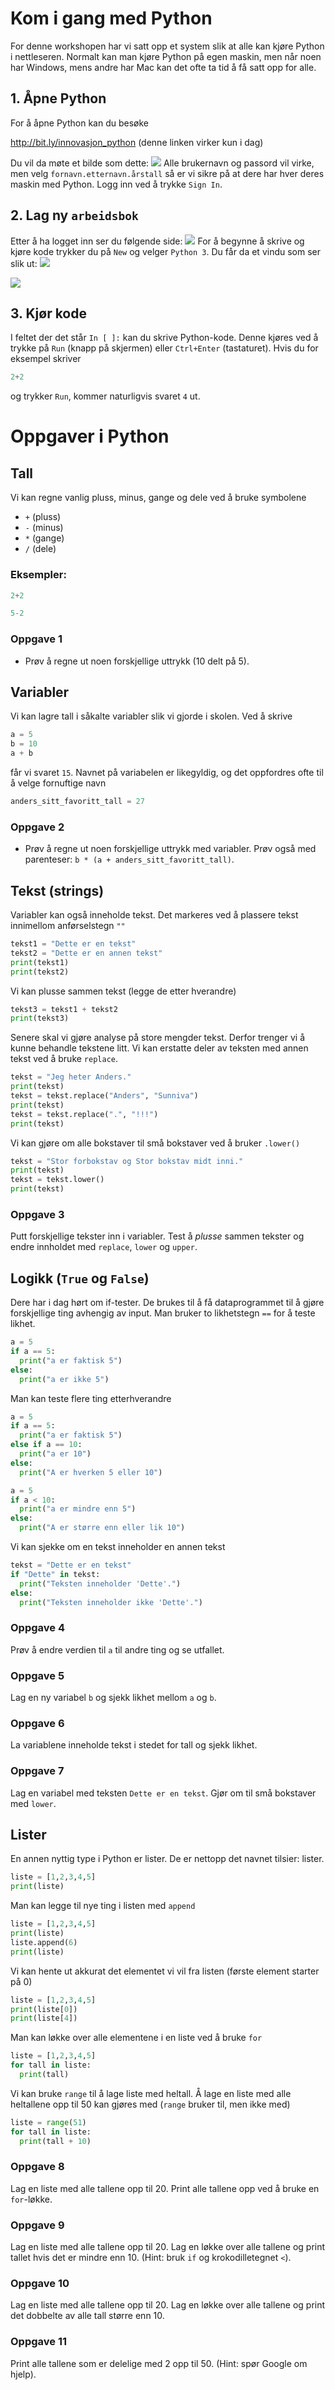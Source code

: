 # Kom i gang med Python
For denne workshopen har vi satt opp et system slik at alle kan kjøre Python i nettleseren. Normalt kan man kjøre Python på egen maskin, men når noen har Windows, mens andre har Mac kan det ofte ta tid å få satt opp for alle. 

## 1. Åpne Python
For å åpne Python kan du besøke

http://bit.ly/innovasjon_python (denne linken virker kun i dag)


Du vil da møte et bilde som dette:
![](02_username.png "")
Alle brukernavn og passord vil virke, men velg `fornavn.etternavn.årstall` så er vi sikre på at dere har hver deres maskin med Python. Logg inn ved å trykke `Sign In`.

## 2. Lag ny `arbeidsbok`
Etter å ha logget inn ser du følgende side:
![](04_new_python3.png "")
For å begynne å skrive og kjøre kode trykker du på `New` og velger `Python 3`. Du får da et vindu som ser slik ut:
![](05_commands.png "")

![](06_result.png "")

## 3. Kjør kode
I feltet der det står `In [ ]:` kan du skrive Python-kode. Denne kjøres ved å trykke på `Run` (knapp på skjermen) eller `Ctrl+Enter` (tastaturet). Hvis du for eksempel skriver
```Python
2+2
```
og trykker `Run`, kommer naturligvis svaret `4` ut.

# Oppgaver i Python
## Tall
Vi kan regne vanlig pluss, minus, gange og dele ved å bruke symbolene 
- `+` (pluss)
- `-` (minus)
- `*` (gange)
- `/` (dele)

### Eksempler:
```python
2+2
```

```python
5-2
```

### Oppgave 1
- Prøv å regne ut noen forskjellige uttrykk (10 delt på 5).

## Variabler
Vi kan lagre tall i såkalte variabler slik vi gjorde i skolen. Ved å skrive
```python
a = 5
b = 10
a + b
```
får vi svaret `15`. Navnet på variabelen er likegyldig, og det oppfordres ofte til å velge fornuftige navn
```python
anders_sitt_favoritt_tall = 27
```

### Oppgave 2
- Prøv å regne ut noen forskjellige uttrykk med variabler. Prøv også med parenteser: `b * (a + anders_sitt_favoritt_tall)`. 


## Tekst (strings)
Variabler kan også inneholde tekst. Det markeres ved å plassere tekst innimellom anførselstegn `""`
```python
tekst1 = "Dette er en tekst"
tekst2 = "Dette er en annen tekst"
print(tekst1)
print(tekst2)
```

Vi kan plusse sammen tekst (legge de etter hverandre)
```python
tekst3 = tekst1 + tekst2
print(tekst3)
```

Senere skal vi gjøre analyse på store mengder tekst. Derfor trenger vi å kunne behandle tekstene litt. Vi kan erstatte deler av teksten med annen tekst ved å bruke `replace`.
```python
tekst = "Jeg heter Anders."
print(tekst)
tekst = tekst.replace("Anders", "Sunniva")
print(tekst)
tekst = tekst.replace(".", "!!!")
print(tekst)
```

Vi kan gjøre om alle bokstaver til små bokstaver ved å bruker `.lower()`
```python
tekst = "Stor forbokstav og Stor bokstav midt inni."
print(tekst)
tekst = tekst.lower()
print(tekst)
```

### Oppgave 3
Putt forskjellige tekster inn i variabler. Test å *plusse* sammen tekster og endre innholdet med `replace`, `lower` og `upper`.

## Logikk (`True` og `False`)
Dere har i dag hørt om if-tester. De brukes til å få dataprogrammet til å gjøre forskjellige ting avhengig av input. Man bruker to likhetstegn `==` for å teste likhet.

```python
a = 5
if a == 5:
  print("a er faktisk 5")
else:
  print("a er ikke 5")
```

Man kan teste flere ting etterhverandre

```python
a = 5
if a == 5:
  print("a er faktisk 5")
else if a == 10:
  print("a er 10")
else:
  print("A er hverken 5 eller 10")
```

```python
a = 5
if a < 10:
  print("a er mindre enn 5")
else:
  print("A er større enn eller lik 10")
```

Vi kan sjekke om en tekst inneholder en annen tekst
```python
tekst = "Dette er en tekst"
if "Dette" in tekst:
  print("Teksten inneholder 'Dette'.")
else:
  print("Teksten inneholder ikke 'Dette'.")
```

### Oppgave 4
Prøv å endre verdien til `a` til andre ting og se utfallet.

### Oppgave 5
Lag en ny variabel `b` og sjekk likhet mellom `a` og `b`.

### Oppgave 6
La variablene inneholde tekst i stedet for tall og sjekk likhet.

### Oppgave 7
Lag en variabel med teksten `Dette er en tekst`. Gjør om til små bokstaver med `lower`. 

## Lister
En annen nyttig type i Python er lister. De er nettopp det navnet tilsier: lister.

```python
liste = [1,2,3,4,5]
print(liste)
```

Man kan legge til nye ting i listen med `append`

```python
liste = [1,2,3,4,5]
print(liste)
liste.append(6)
print(liste)
```

Vi kan hente ut akkurat det elementet vi vil fra listen (første element starter på 0)
```python
liste = [1,2,3,4,5]
print(liste[0])
print(liste[4])
```

Man kan løkke over alle elementene i en liste ved å bruke `for`
```python
liste = [1,2,3,4,5]
for tall in liste:
  print(tall)
```

Vi kan bruke `range` til å lage liste med heltall. Å lage en liste med alle heltallene opp til 50 kan gjøres med (`range` bruker til, men ikke med)
```python
liste = range(51)
for tall in liste:
  print(tall + 10)
```

### Oppgave 8
Lag en liste med alle tallene opp til 20. Print alle tallene opp ved å bruke en `for`-løkke.

### Oppgave 9
Lag en liste med alle tallene opp til 20. Lag en løkke over alle tallene og print tallet hvis det er mindre enn 10. (Hint: bruk `if` og krokodilletegnet `<`).

### Oppgave 10
Lag en liste med alle tallene opp til 20. Lag en løkke over alle tallene og print det dobbelte av alle tall større enn 10.

### Oppgave 11
Print alle tallene som er delelige med 2 opp til 50. (Hint: spør Google om hjelp).
